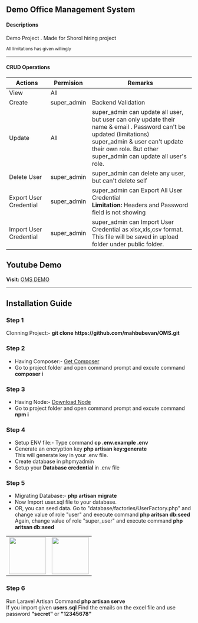 <html>
<h2> Demo Office Management System</h2>
<h4>Descriptions</h4>
<p>Demo Project . Made for Shorol hiring project</p>
<sub> All limitations has given willingly </sub>

<hr/>


<h4> CRUD Operations </h4>
<div>
    <table>
        <thead>
            <tr>
                <th>Actions</th>
                <th>Permision</th>
                <th> Remarks </th>
            </tr>
        </thead>
        <tbody>
            <tr>
                <td>View</td>
                <td> All </td>
                <td>  </td>
            </tr>
            <tr>
                <td>Create</td>
                <td> super_admin </td>
                <td> Backend Validation </td>
            </tr>
            <tr>
                <td>Update</td>
                <td> All </td>
                <td> super_admin can update all user, but user can only update their name & email . Password can't be updated (limitations) <br/> super_admin & user can't update their own role. But other super_admin can update all user's role. </td>
            </tr>
            <tr>
                <td>Delete User</td>
                <td> super_admin </td>
                <td> super_admin can delete any user, but can't delete self </td>
            </tr>
             <tr>
                <td>Export User Credential</td>
                <td> super_admin </td>
                <td> super_admin can Export All User Credential <br/> <b>Limitation: </b> Headers and Password field is not showing </td>
            </tr>
            <tr>
                <td>Import User Credential</td>
                <td> super_admin </td>
                <td> super_admin can Import User Credential as xlsx,xls,csv format. This file will be saved in upload folder under public folder. </td>
            </tr>
        </tbody>
    </table>
    <div>
        <h2>Youtube Demo</h2>
        <div>
           <b>Visit: </b> <a href="https://youtu.be/eh2TEzPfLxo" target="_blank"> OMS DEMO </a>
        </div>
    </div>
</div>
<hr/>
<div>
        <h2>Installation Guide</h2>
    </div>
    <h3> Step 1</h3>
    <p>
        Clonning Project:- <strong> git clone https://github.com/mahbubevan/OMS.git </strong>
    </p>
    <h3> Step 2</h3>
    <div>
        <ul>
        <li>
            Having Composer:- <a href="https://getcomposer.org/download/" target="_blank">Get Composer</a> 
        </li>
        <li>
            Go to project folder and open command prompt and excute command <strong>composer i</strong>
        </li>
        </ul>
    </div>
    <h3> Step 3</h3>
    <div>
        <ul>
        <li>
            Having Node:- <a href="https://nodejs.org/en/download/" target="_blank">Download Node</a> 
        </li>
        <li>
            Go to project folder and open command prompt and excute command <strong>npm i</strong>
        </li>
        </ul>
    </div>
    <h3> Step 4</h3>
    <div>
        <ul>
        <li>
            Setup ENV file:- Type command <strong> cp .env.example .env </strong> 
        </li>
        <li>
            Generate an encryption key <strong> php artisan key:generate </strong>
            <br/> This will generate key in your .env file.
        </li>
        <li>
            Create database in phpmyadmin
        </li>
        <li>
            Setup your <strong>Database credential </strong> in .env file
        </li>
        </ul>
    </div>
    <h3> Step 5</h3>
    <div>
        <ul>
        <li>
            Migrating Database:- <strong> php artisan migrate </strong>
        </li>
        <li>
            Now Import user.sql file to your database.
        </li>
        <li>
            OR, you can seed data.
            Go to "database/factories/UserFactory.php" and change value of role "user" and execute command <strong> php aritsan db:seed </strong>
            <br/>Again, change value of role "super_user" and execute command <strong> php aritsan db:seed </strong>
        </li>
        </ul>
        <table>
            <tr>
                <td>
                    <img src="https://drive.google.com/uc?export=view&id=12O8zpsTBVGSUSTBiSeBqBWkoPxMCCEDS" height="100px" width="100px"/>
                </td>
                <td>
                    <img src="https://drive.google.com/uc?export=view&id=1Rp6Gc0Z222BbdXcto7HIhFjAtvr24wwA" height="100px" width="100px"/>
                </td>
            </tr>
        </table>
    </div>
    <h3> Step 6</h3>
    <div>
        Run Laravel Artisan Command <strong> php artisan serve </strong>
    </div>
    <div>
         If you import given <strong>users.sql</strong> Find the emails on the excel file and use password <strong> "secret" </strong> or <strong> "12345678" </strong>
    </div>
</html>